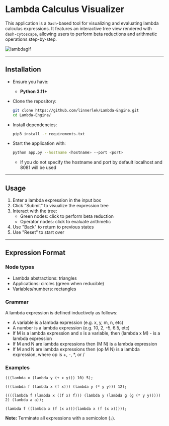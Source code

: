 # Lambda Calculus Visualizer

This application is a `Dash`-based tool for visualizing and evaluating lambda calculus expressions. It features an interactive tree view rendered with `dash-cytoscape`, allowing users to perform beta reductions and arithmetic operations step-by-step.

![lambdagif](https://github.com/user-attachments/assets/caf2baa4-a893-4813-89e0-4be88543b990)

---

## Installation

- Ensure you have:
  - **Python 3.11+**

- Clone the repository:

  ```bash
  git clone https://github.com/linnerlek/Lambda-Engine.git
  cd Lambda-Engine/
  ```

- Install dependencies:

  ```bash
  pip3 install -r requirements.txt
  ```

- Start the application with:

  ```bash
  python app.py --hostname <hostname> --port <port>
  ```
    - If you do not specify the hostname and port by default localhost and 8081 will be used

---

## Usage
1. Enter a lambda expression in the input box
2. Click "Submit" to visualize the expression tree
3. Interact with the tree:
    - Green nodes: click to perform beta reduction
    - Operator nodes: click to evaluate arithmetic
4. Use "Back" to return to previous states
5. Use "Reset" to start over

---

## Expression Format
### Node types
- Lambda abstractions: triangles
- Applications: circles (green when reducible)
- Variables/numbers: rectangles

### Grammar
A lambda expression is defined inductively as follows:

- A variable is a lambda expression (e.g. x, y, m, n, etc)
- A number is a lambda expression (e.g. 10, 2, -5, 6.5, etc)
- If M is a lambda expression and x is a variable, then (lambda x M) - is a lambda expression
- If M and N are lambda expressions then (M N) is a lambda expression
- If M and N are lambda expressions then (op M N) is a lambda expression, where op is +, -, *, or /

### Examples
```
(((lambda x (lambda y (+ x y))) 10) 5);
```
```
(((lambda f (lambda x (f x))) (lambda y (* y y))) 12);
```
```
((((lambda f (lambda x ((f x) f))) (lambda y (lambda g (g (* y y))))) 2) (lambda a a));
```
```
(lambda f ((lambda x (f (x x)))(lambda x (f (x x)))));
```

**Note:** Terminate all expressions with a semicolon (`;`).
